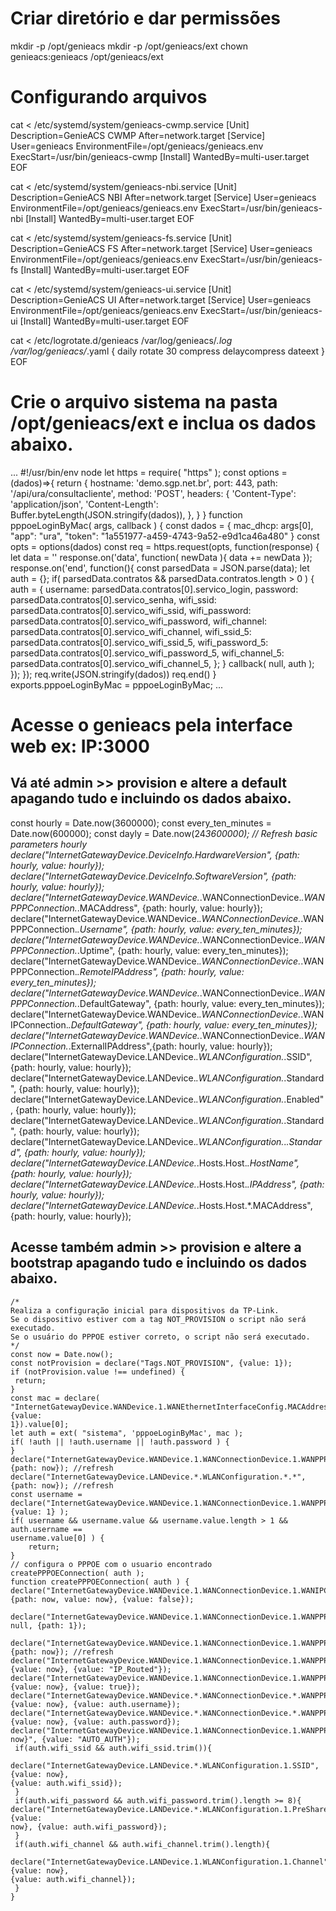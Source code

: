 # Criar diretório e dar permissões 
mkdir -p /opt/genieacs
mkdir -p /opt/genieacs/ext
chown genieacs:genieacs /opt/genieacs/ext

# Configurando arquivos 
cat <<EOF > /etc/systemd/system/genieacs-cwmp.service
[Unit]
Description=GenieACS CWMP
After=network.target
[Service]
User=genieacs
EnvironmentFile=/opt/genieacs/genieacs.env
ExecStart=/usr/bin/genieacs-cwmp
[Install]
WantedBy=multi-user.target
EOF

cat <<EOF > /etc/systemd/system/genieacs-nbi.service
[Unit]
Description=GenieACS NBI
After=network.target
[Service]
User=genieacs
EnvironmentFile=/opt/genieacs/genieacs.env
ExecStart=/usr/bin/genieacs-nbi
[Install]
WantedBy=multi-user.target
EOF

cat <<EOF > /etc/systemd/system/genieacs-fs.service
[Unit]
Description=GenieACS FS
After=network.target
[Service]
User=genieacs
EnvironmentFile=/opt/genieacs/genieacs.env
ExecStart=/usr/bin/genieacs-fs
[Install]
WantedBy=multi-user.target
EOF

cat <<EOF > /etc/systemd/system/genieacs-ui.service
[Unit]
Description=GenieACS UI
After=network.target
[Service]
User=genieacs
EnvironmentFile=/opt/genieacs/genieacs.env
ExecStart=/usr/bin/genieacs-ui
[Install]
WantedBy=multi-user.target
EOF

cat <<EOF > /etc/logrotate.d/genieacs
/var/log/genieacs/*.log /var/log/genieacs/*.yaml {
 daily
 rotate 30
 compress
 delaycompress
 dateext
}
EOF


# Crie o arquivo sistema na pasta /opt/genieacs/ext e inclua os dados abaixo.
...
#!/usr/bin/env node
let https = require( "https" );
const options = (dados)=>{
 return {
 hostname: 'demo.sgp.net.br',
 port: 443,
 path: '/api/ura/consultacliente',
 method: 'POST',
 headers: {
 'Content-Type': 'application/json',
 'Content-Length': Buffer.byteLength(JSON.stringify(dados)),
 },
 }
}
function pppoeLoginByMac( args, callback ) {
 const dados = {
 mac_dhcp: args[0],
 "app": "ura",
 "token": "1a551977-a459-4743-9a52-e9d1ca46a480"
 }
 const opts = options(dados)
 const req = https.request(opts, function(response) {
 let data = ''
 response.on('data', function( newData ){
 data += newData
 });
 response.on('end', function(){
 const parsedData = JSON.parse(data);
 let auth = {};
 if( parsedData.contratos && parsedData.contratos.length > 0 ) {
 auth = {
 username: parsedData.contratos[0].servico_login,
 password: parsedData.contratos[0].servico_senha,
 wifi_ssid: parsedData.contratos[0].servico_wifi_ssid,
 wifi_password:
parsedData.contratos[0].servico_wifi_password,
 wifi_channel:
parsedData.contratos[0].servico_wifi_channel,
 wifi_ssid_5:
parsedData.contratos[0].servico_wifi_ssid_5,
 wifi_password_5:
parsedData.contratos[0].servico_wifi_password_5,
 wifi_channel_5:
parsedData.contratos[0].servico_wifi_channel_5,
 };
 }
 callback( null, auth );
 });
 });
 req.write(JSON.stringify(dados))
 req.end()
}
exports.pppoeLoginByMac = pppoeLoginByMac;
...


# Acesse o genieacs pela interface web ex: IP:3000
## Vá até admin >> provision e altere a default apagando tudo e incluindo os dados abaixo.

const hourly = Date.now(3600000);
const every_ten_minutes = Date.now(600000);
const dayly = Date.now(24*3600000);
// Refresh basic parameters hourly
declare("InternetGatewayDevice.DeviceInfo.HardwareVersion", {path: hourly, value: hourly});
declare("InternetGatewayDevice.DeviceInfo.SoftwareVersion", {path: hourly, value: hourly});
declare("InternetGatewayDevice.WANDevice.*.WANConnectionDevice.*.WANPPPConnection.*.MACAddress",
{path: hourly, value: hourly});
declare("InternetGatewayDevice.WANDevice.*.WANConnectionDevice.*.WANPPPConnection.*.Username",
{path: hourly, value: every_ten_minutes});
declare("InternetGatewayDevice.WANDevice.*.WANConnectionDevice.*.WANPPPConnection.*.Uptime",
{path: hourly, value: every_ten_minutes});
declare("InternetGatewayDevice.WANDevice.*.WANConnectionDevice.*.WANPPPConnection.*.RemoteIPAddress", {path: hourly, value: every_ten_minutes});
declare("InternetGatewayDevice.WANDevice.*.WANConnectionDevice.*.WANPPPConnection.*.DefaultGateway",
{path: hourly, value: every_ten_minutes});
declare("InternetGatewayDevice.WANDevice.*.WANConnectionDevice.*.WANIPConnection.*.DefaultGateway",
{path: hourly, value: every_ten_minutes});
declare("InternetGatewayDevice.WANDevice.*.WANConnectionDevice.*.WANIPConnection.*.ExternalIPAddress",{path: hourly, value: hourly});
declare("InternetGatewayDevice.LANDevice.*.WLANConfiguration.*.SSID", {path: hourly, value:
hourly});
declare("InternetGatewayDevice.LANDevice.*.WLANConfiguration.*.Standard", {path: hourly,
value: hourly});
declare("InternetGatewayDevice.LANDevice.*.WLANConfiguration.*.Enabled", {path: hourly,
value: hourly});
declare("InternetGatewayDevice.LANDevice.*.WLANConfiguration.*.Standard", {path: hourly,
value: hourly});
declare("InternetGatewayDevice.LANDevice.*.WLANConfiguration.*.*.Standard", {path: hourly,
value: hourly});
declare("InternetGatewayDevice.LANDevice.*.Hosts.Host.*.HostName", {path: hourly, value:
hourly});
declare("InternetGatewayDevice.LANDevice.*.Hosts.Host.*.IPAddress", {path: hourly, value:
hourly});
declare("InternetGatewayDevice.LANDevice.*.Hosts.Host.*.MACAddress", {path: hourly, value:
hourly});

## Acesse também admin >> provision e altere a bootstrap apagando tudo e incluindo os dados abaixo.
```
/*
Realiza a configuração inicial para dispositivos da TP-Link.
Se o dispositivo estiver com a tag NOT_PROVISION o script não será executado.
Se o usuário do PPPOE estiver correto, o script não será executado.
*/
const now = Date.now();
const notProvision = declare("Tags.NOT_PROVISION", {value: 1});
if (notProvision.value !== undefined) {
 return;
}
const mac = declare(
"InternetGatewayDevice.WANDevice.1.WANEthernetInterfaceConfig.MACAddress", {value:
1}).value[0];
let auth = ext( "sistema", 'pppoeLoginByMac', mac );
if( !auth || !auth.username || !auth.password ) {
}
declare("InternetGatewayDevice.WANDevice.1.WANConnectionDevice.1.WANPPPConnection.*.*",
{path: now}); //refresh
declare("InternetGatewayDevice.LANDevice.*.WLANConfiguration.*.*", {path: now}); //refresh
const username =
declare("InternetGatewayDevice.WANDevice.1.WANConnectionDevice.1.WANPPPConnection.1.Username",
{value: 1} );
if( username && username.value && username.value.length > 1 && auth.username ==
username.value[0] ) {
	return;
}
// configura o PPPOE com o usuario encontrado
createPPPOEConnection( auth );
function createPPPOEConnection( auth ) {
declare("InternetGatewayDevice.WANDevice.1.WANConnectionDevice.1.WANIPConnection.*.Enable",
{path: now, value: now}, {value: false});
 declare("InternetGatewayDevice.WANDevice.1.WANConnectionDevice.1.WANPPPConnection.*",
null, {path: 1});
 declare("InternetGatewayDevice.WANDevice.1.WANConnectionDevice.1.WANPPPConnection.*.*",
{path: now}); //refresh
declare("InternetGatewayDevice.WANDevice.1.WANConnectionDevice.1.WANPPPConnection.*.ConnectionType",
{value: now}, {value: "IP_Routed"});
declare("InternetGatewayDevice.WANDevice.1.WANConnectionDevice.1.WANPPPConnection.*.Enable",
{value: now}, {value: true});
declare("InternetGatewayDevice.WANDevice.*.WANConnectionDevice.*.WANPPPConnection.*.Username",
{value: now}, {value: auth.username});
declare("InternetGatewayDevice.WANDevice.*.WANConnectionDevice.*.WANPPPConnection.*.Password",
{value: now}, {value: auth.password});
declare("InternetGatewayDevice.WANDevice.1.WANConnectionDevice.1.WANPPPConnection.1.PPPAuthenticationP{value: now}", {value: "AUTO_AUTH"});
 if(auth.wifi_ssid && auth.wifi_ssid.trim()){
 	declare("InternetGatewayDevice.LANDevice.*.WLANConfiguration.1.SSID",{value: now},
{value: auth.wifi_ssid});
 }
 if(auth.wifi_password && auth.wifi_password.trim().length >= 8){
declare("InternetGatewayDevice.LANDevice.*.WLANConfiguration.1.PreSharedKey.*.KeyPassphrase",{value:
now}, {value: auth.wifi_password});
 }
 if(auth.wifi_channel && auth.wifi_channel.trim().length){
 	declare("InternetGatewayDevice.LANDevice.1.WLANConfiguration.1.Channel",{value: now},
{value: auth.wifi_channel});
 }
}
```
